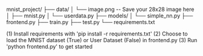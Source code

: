 mnist_project/
├── data/
│   └── image.png -- Save your 28x28 image here
│   ├── mnist.py
│   └── userdata.py
├── models/
│   └── simple_nn.py
├── frontend.py
├── train.py
├── test.py
└── requirements.txt

(1) Install requirements with 'pip install -r requirements.txt'
(2) Choose to load the MNIST dataset (True) or User Dataset (False) in frontend.py
(3) Run 'python frontend.py' to get started